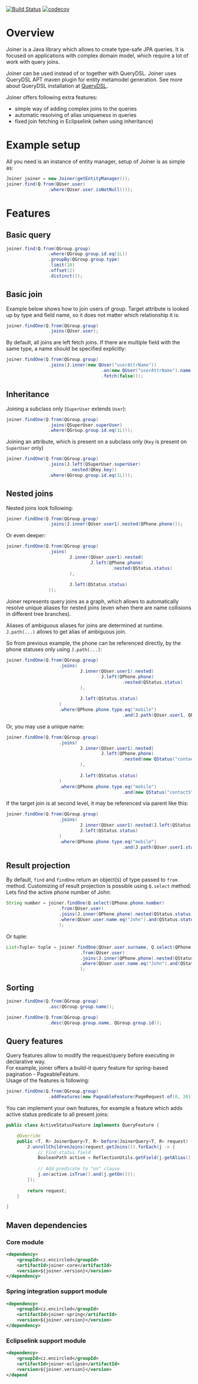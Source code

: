 [![Build Status](https://travis-ci.org/encircled/Joiner.svg?branch=master)](https://travis-ci.org/encircled/Joiner)
[![codecov](https://codecov.io/gh/encircled/Joiner/branch/master/graph/badge.svg)](https://codecov.io/gh/encircled/Joiner)

# Overview

Joiner is a Java library which allows to create type-safe JPA queries. It is focused on applications with complex domain model, which require a lot of work with query joins.   

Joiner can be used instead of or together with QueryDSL. Joiner uses QueryDSL APT maven plugin for entity metamodel generation. See more about QueryDSL installation at [QueryDSL](http://www.querydsl.com/static/querydsl/latest/reference/html/ch02.html#jpa_integration).

Joiner offers following extra features:
* simple way of adding complex joins to the queries
* automatic resolving of alias uniqueness in queries
* fixed join fetching in Eclipselink (when using inheritance)

# Example setup

All you need is an instance of entity manager, setup of Joiner is as simple as:

```java
Joiner joiner = new Joiner(getEntityManager());
joiner.find(Q.from(QUser.user)
                .where(QUser.user.isNotNull()));
```

# Features

## Basic query

```java
joiner.find(Q.from(QGroup.group)
                .where(QGroup.group.id.eq(1L))
                .groupBy(QGroup.group.type)
                .limit(10)
                .offset(2)     
                .distinct());
```

## Basic join

Example below shows how to join users of group. Target attribute is looked up by type and field name, so it does not matter which relationship it is:

```java
joiner.findOne(Q.from(QGroup.group)
                .joins(QUser.user);
```

By default, all joins are left fetch joins. If there are multiple field with the same type, a name should be specified explicitly:

```java
joiner.findOne(Q.from(QGroup.group)
                .joins(J.inner(new QUser("userAttrName"))
                                    .on(new QUser("userAttrName").name.isNotNull())
                                    .fetch(false)));
```

## Inheritance

Joining a subclass only (`SuperUser` extends `User`):

```java
joiner.findOne(Q.from(QGroup.group)
                .joins(QSuperUser.superUser)
                .where(QGroup.group.id.eq(1L)));
```

Joining an attribute, which is present on a subclass only (`Key` is present on `SuperUser` only)
```java
joiner.findOne(Q.from(QGroup.group)
                .joins(J.left(QSuperUser.superUser)
                        .nested(QKey.key))
                .where(QGroup.group.id.eq(1L)));
```

## Nested joins

Nested joins look following:

```java
joiner.findOne(Q.from(QGroup.group)
                .joins(J.inner(QUser.user1).nested(QPhone.phone)));
```

Or even deeper:

```java
joiner.findOne(Q.from(QGroup.group)
                .joins(
                        J.inner(QUser.user1).nested(
                                J.left(QPhone.phone)
                                        .nested(QStatus.status)
                        ),
                        
                        J.left(QStatus.status)
                ));
```

Joiner represents query joins as a graph, which allows to automatically resolve unique aliases for nested joins (even when there are name collisions in different tree branches).

Aliases of ambiguous aliases for joins are determined at runtime. `J.path(...)` allows to get alias of ambiguous join.

So from previous example, the phone can be referenced directly, by the phone statuses only using `J.path(...)`:       

```java
joiner.findOne(Q.from(QGroup.group)
                    .joins(
                            J.inner(QUser.user1).nested(
                                    J.left(QPhone.phone)
                                            .nested(QStatus.status)
                            ),
                            
                            J.left(QStatus.status)
                    )
                    .where(QPhone.phone.type.eq("mobile")
                                            .and(J.path(QUser.user1, QPhone.phone, QStatus.status).active.isTrue())));
```

Or, you may use a unique name:

```java
joiner.findOne(Q.from(QGroup.group)
                    .joins(
                            J.inner(QUser.user1).nested(
                                    J.left(QPhone.phone)
                                            .nested(new QStatus("contactStatus"))
                            ),
                            
                            J.left(QStatus.status)
                    )
                    .where(QPhone.phone.type.eq("mobile")
                                            .and(new QStatus("contactStatus").active.isTrue())));
```

If the target join is at second level, it may be referenced via parent like this:

```java
joiner.findOne(Q.from(QGroup.group)
                    .joins(
                            J.inner(QUser.user1).nested(J.left(QStatus.status)),
                            J.left(QStatus.status)
                    )
                    .where(QPhone.phone.type.eq("mobile")
                                            .and(J.path(QUser.user1.statuses).active.isTrue())));
```

## Result projection

By default, `find` and `findOne` return an object(s) of type passed to `from` method. Customizing of result projection
is possible using `Q.select` method. Lets find the active phone number of John:

```java
String number = joiner.findOne(Q.select(QPhone.phone.number)
                    .from(QUser.user)
                    .joins(J.inner(QPhone.phone).nested(QStatus.status))
                    .where(QUser.user.name.eq("John").and(QStatus.status.active.isTrue()))
                    );
```

Or tuple:

```java
List<Tuple> tuple = joiner.findOne(QUser.user.surname, Q.select(QPhone.phone.number)
                            .from(QUser.user)
                            .joins(J.inner(QPhone.phone).nested(QStatus.status))
                            .where(QUser.user.name.eq("John").and(QStatus.status.active.isTrue()))
                            );
```

## Sorting

```java
joiner.findOne(Q.from(QGroup.group)
                .asc(QGroup.group.name));
```

```java
joiner.findOne(Q.from(QGroup.group)
                .desc(QGroup.group.name, QGroup.group.id));
```

## Query features

Query features allow to modify the request/query before executing in declarative way.   
For example, joiner offers a build-it query feature for spring-based pagination - PageableFeature.  
Usage of the features is following:

```java
joiner.findOne(Q.from(QGroup.group)
                .addFeatures(new PageableFeature(PageRequest.of(0, 20))));
```

You can implement your own features, for example a feature which adds active status predicate to all present joins:
```java
public class ActiveStatusFeature implements QueryFeature {

    @Override
    public <T, R> JoinerQuery<T, R> before(JoinerQuery<T, R> request) {
        J.unrollChildrenJoins(request.getJoins()).forEach(j -> {
            // Find status field
            BooleanPath active = ReflectionUtils.getField(j.getAlias(), "active", BooleanPath.class);
            
            // Add predicate to "on" clause
            j.on(active.isTrue().and(j.getOn()));
        });
        
        return request;
    }

}
```

## Maven dependencies  

### Core module
```xml
<dependency>
    <groupId>cz.encircled</groupId>
    <artifactId>joiner-core</artifactId>
    <version>${joiner.version}</version>
</dependency>
```

### Spring integration support module
```xml
<dependency>
    <groupId>cz.encircled</groupId>
    <artifactId>joiner-spring</artifactId>
    <version>${joiner.version}</version>
</dependency>
```

### Eclipselink support module
```xml
<dependency>
    <groupId>cz.encircled</groupId>
    <artifactId>joiner-eclipse</artifactId>
    <version>${joiner.version}</version>
</depend
